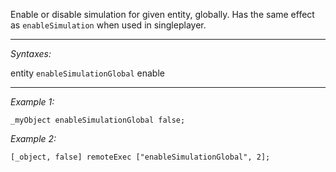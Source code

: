 Enable or disable simulation for given entity, globally. Has the same effect as `enableSimulation` when used in singleplayer.


---
*Syntaxes:*

entity `enableSimulationGlobal` enable

---
*Example 1:*

```sqf
_myObject enableSimulationGlobal false;
```

*Example 2:*

```sqf
[_object, false] remoteExec ["enableSimulationGlobal", 2];
```
